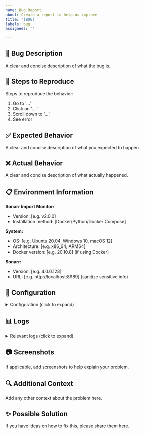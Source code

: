 ```yaml
---
name: Bug Report
about: Create a report to help us improve
title: '[BUG] '
labels: bug
assignees: ''

---
```


## 🐛 Bug Description
A clear and concise description of what the bug is.

## 🔄 Steps to Reproduce
Steps to reproduce the behavior:
1. Go to '...'
2. Click on '....'
3. Scroll down to '....'
4. See error

## ✅ Expected Behavior
A clear and concise description of what you expected to happen.

## ❌ Actual Behavior
A clear and concise description of what actually happened.

## 📋 Environment Information
**Sonarr Import Monitor:**
- Version: [e.g. v2.0.0]
- Installation method: [Docker/Python/Docker Compose]

**System:**
- OS: [e.g. Ubuntu 20.04, Windows 10, macOS 12]
- Architecture: [e.g. x86_64, ARM64]
- Docker version: [e.g. 20.10.8] (if using Docker)

**Sonarr:**
- Version: [e.g. 4.0.0.123]
- URL: [e.g. http://localhost:8989] (sanitize sensitive info)

## 📄 Configuration
<details>
<summary>Configuration (click to expand)</summary>

```yaml
# Paste your config here (REMOVE API KEYS AND SECRETS)
sonarr:
  url: "http://localhost:8989"
  api_key: "REDACTED"

webhook:
  enabled: true
  port: 8090
```
</details>

## 📊 Logs
<details>
<summary>Relevant logs (click to expand)</summary>

```
Paste relevant log entries here
MAKE SURE TO REMOVE API KEYS AND PERSONAL INFORMATION
```
</details>

## 📷 Screenshots
If applicable, add screenshots to help explain your problem.

## 🔍 Additional Context
Add any other context about the problem here.

## ✨ Possible Solution
If you have ideas on how to fix this, please share them here.